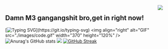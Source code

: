 <img align="right" src="https://count.getloli.com/get/@:Minori-ty?theme=rule34">

## Damn M3 gangangshit bro,get in right now! 
[![Typing SVG](https://readme-typing-svg.demolab.com/?lines=Personal+Introduction;Welcome+to+my+kingdom+:D!)](https://git.io/typing-svg)
<img align="right" alt="GIF" src="./images/code.gif" width="370" height="120%" />
![Anurag's GitHub stats](https://github-readme-stats.vercel.app/api?username=WORRISON520343&show_icons=true&theme=tokyonight)
 ![](https://github-readme-stats.vercel.app/api/top-langs/?username=WORRISON520343&layout=compact&langs_count=6)
[![GitHub Streak](https://github-readme-streak-stats.herokuapp.com?user=WORRISON520343)](https://git.io/streak-stats)
